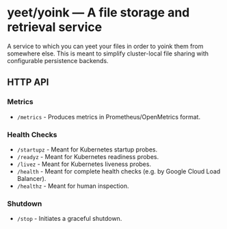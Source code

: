 # yeet/yoink — A file storage and retrieval service

A service to which you can yeet your files in order to yoink them from somewhere else.
This is meant to simplify cluster-local file sharing with configurable persistence backends.

## HTTP API

### Metrics

* `/metrics` - Produces metrics in Prometheus/OpenMetrics format.

### Health Checks

* `/startupz` - Meant for Kubernetes startup probes. 
* `/readyz` - Meant for Kubernetes readiness probes. 
* `/livez` - Meant for Kubernetes liveness probes. 
* `/health` - Meant for complete health checks (e.g. by Google Cloud Load Balancer). 
* `/healthz` - Meant for human inspection.

### Shutdown

* `/stop` - Initiates a graceful shutdown.

